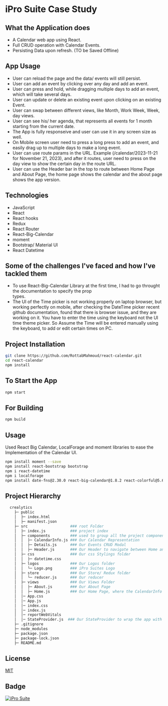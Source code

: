# iPro Suite Case Study

## What the Application does

- A Calendar web app using React.
- Full CRUD operation with Calendar Events.
- Persisting Data upon refresh. (TO be Saved Offline)

## App Usage

- User can reload the page and the data/ events will still persist.
- User can add an event by clicking over any day and add an event.
- User can press and hold, while dragging multiple days to add an event, which will take several days.
- User can update or delete an existing event upon clicking on an existing Event.
- User can swap between different views, like Month, Work Week, Week, day views.
- User can see his/ her agenda, that represents all events for 1 month starting from the current date.
- The App is fully responseive and user can use it in any screen size as well.
- On Mobile screen user need to press a long press to add an event, and easily drag up to multiple days to make a 
  long event.
- User can use route params in the URL. Example (/calendar/2023-11-21 for November 21, 2023), and after it routes, 
  user need to press on the day view to show the certain day in the route URL.
- User can use the Header bar in the top to route between Home Page and About Page, the home page shows the calendar 
  and the about page shows the app version.

## Technologies

- JavaScript
- React
- React hooks
- Redux
- React Router
- React-Big-Calendar
- moment
- Bootstrap/ Material UI
- React Datetime

## Some of the challenges I've faced and how I've tackled them

- To use React-Big-Calendar Library at the first time, I had to go throught the documentation to specify the prop   
  types.
- The UI of the Time picker is not working properly on laptop browser, but working perfectly on mobile, after 
  checking the DateTime picker recent github documentation, found that there is browser issue, and they are working on it. You have to enter the time using the keyboard not the UI time theme picker. So Assume the Time will be entered manually using the keyboard, to add or edit certain times on PC.

## Project Installation

```bash
git clone https://github.com/RottabMahmoud/react-calendar.git
cd react-calendar
npm install
```

## To Start the App

```bash
npm start
```

## For Building

```bash
npm build
```

## Usage

Used React Big Calendar, LocalForage and moment libraries to ease the Implementation of the Calendar UI.

```bash
npm install moment --save
npm install react-bootstrap bootstrap
npm i react-datetime
npm i localforage
npm install date-fns@2.30.0 react-big-calendar@1.8.2 react-colorful@5.6.1 @mui/x-date-pickers@5.0.12 @types/react-big-calendar
```

## Project Hierarchy

```bash
  crealytics
    ├─ public
    │  ├─ index.html
    │  ├─ manifest.json
    ├─ src                   ### root Folder
    │  ├─ index.js           ### project index
    │  ├─ components         ### used to group all the project components
    │  │  ├─ CalendarInfo.js ### Our Calendar Representation
    │  │  ├─ Details.js      ### Our Events CRUD Modal
    │  │  ├─ Header.js       ### Our Header to navigate between Home and About Views
    │  ├─ css                ### Our css Stylings folder
    │  │  ├─ datetime.css
    │  ├─ logos              ### Our Logos folder
    │  │  └─ Logo.png        ### iPro Suites Logo
    │  ├─ store              ### Our Store/ Redux folder
    │  │  └─ reducer.js      ### Our reducer
    │  ├─ views              ### Our Views Folder
    │  │  ├─ About.js        ### Our About Page
    │  │  ├─ Home.js         ### Our Home Page, where the CalendarInfo is rendered
    │  │─ App.css
    │  │─ App.js
    │  │─ index.css
    │  │─ index.js
    │  │─ reportWebVitals
    │  │─ StateProvider.js  ### Our StateProvider to wrap the app with Store/ Redux
    ├─ .gitignore
    ├─ node_modules
    ├─ package.json
    ├─ package-lock.json
    ├─ README.md
```

## License

[MIT](https://choosealicense.com/licenses/mit/)

## Badge

<a href="https://www.linkedin.com/company/ipro-suite/"> <img src="https://img.shields.io/badge/iPro%20Suite-Mahmoud%20Rottab-brightgreen?link=https%3A%2F%2Fwww.linkedin.com%2Fcompany%2Fipro-suite%2F" alt="iPro Suite" /> </a>

